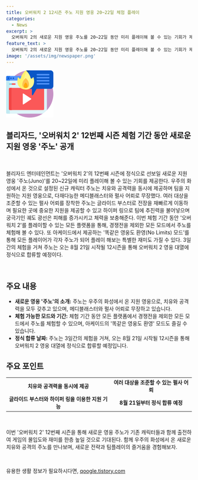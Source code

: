 ```yaml
---
title: 오버워치 2 12시즌 주노 지원 영웅 20~22일 체험 플레이
categories:
  - News
excerpt: >
  오버워치 2의 새로운 지원 영웅 주노를 20~22일 동안 미리 플레이해 볼 수 있는 기회가 제공된다. 우주의 화성에서 온 주노는 치유와 공격력을 동시에 제공하는 다재다능한 지원 영웅으로, 글라이드 부스터와 펄사 어뢰로 무장해 필요한 곳에 중요한 지원을 제공할 수 있다. 특히 궤도 광선은 피해를 증가시키고 체력을 보충해준다. 이번 체험 기간 후 12시즌에서 정식 합류 예정.
feature_text: >
  오버워치 2의 새로운 지원 영웅 주노를 20~22일 동안 미리 플레이해 볼 수 있는 기회가 제공된다. 우주의 화성에서 온 주노는 치유와 공격력을 동시에 제공하는 다재다능한 지원 영웅으로, 글라이드 부스터와 펄사 어뢰로 무장해 필요한 곳에 중요한 지원을 제공할 수 있다. 특히 궤도 광선은 피해를 증가시키고 체력을 보충해준다. 이번 체험 기간 후 12시즌에서 정식 합류 예정.
image: '/assets/img/newspaper.png'
---
```


<p><img src="/assets/img/news.png" alt="rentncar 속보" /></p>

<h2>블리자드, '오버워치 2' 12번째 시즌 체험 기간 동안 새로운 지원 영웅 '주노' 공개</h2>

<p data-ke-size="size16">&nbsp;</p>

<p>블리자드 엔터테인먼트는 '오버워치 2'의 12번째 시즌에 정식으로 선보일 새로운 지원 영웅 '주노(Juno)'를 20~22일에 미리 플레이해 볼 수 있는 기회를 제공한다. 우주의 화성에서 온 것으로 설정된 신규 캐릭터 주노는 치유와 공격력을 동시에 제공하며 팀을 지원하는 지원 영웅으로, 다재다능한 메디블래스터와 펄사 어뢰로 무장했다. 여러 대상을 조준할 수 있는 펄사 어뢰를 장착한 주노는 글라이드 부스터로 전장을 재빠르게 이동하며 필요한 곳에 중요한 지원을 제공할 수 있고 하이퍼 링으로 팀에 추진력을 불어넣으며 궁극기인 궤도 광선은 피해를 증가시키고 체력을 보충해준다. 이번 체험 기간 동안 '오버워치 2'를 플레이할 수 있는 모든 플랫폼을 통해, 경쟁전을 제외한 모든 모드에서 주노를 체험해 볼 수 있다. 또 아케이드에서 제공하는 '똑같은 영웅도 환영(No Limits) 모드'를 통해 모든 플레이어가 각자 주노가 되어 플레이 해보는 특별한 재미도 가질 수 있다. 3일간의 체험을 거쳐 주노는 오는 8월 21일 시작될 12시즌을 통해 오버워치 2 영웅 대열에 정식으로 합류할 예정이다.</p>

<p data-ke-size="size16">&nbsp;</p>

<h2 data-ke-size="size26">주요 내용</h2>

<ul>
<li><b>새로운 영웅 '주노'의 소개:</b> 주노는 우주의 화성에서 온 지원 영웅으로, 치유와 공격력을 모두 갖추고 있으며, 메디블래스터와 펄사 어뢰로 무장하고 있습니다.</li>
<li><b>체험 가능한 모드와 기간:</b> 체험 기간 동안 모든 플랫폼에서 경쟁전을 제외한 모든 모드에서 주노를 체험할 수 있으며, 아케이드의 '똑같은 영웅도 환영' 모드도 즐길 수 있습니다.</li>
<li><b>정식 합류 날짜:</b> 주노는 3일간의 체험을 거쳐, 오는 8월 21일 시작될 12시즌을 통해 오버워치 2 영웅 대열에 정식으로 합류할 예정입니다.</li>
</ul>

<h2 data-ke-size="size26">주요 포인트</h2>

<table style="width: 100%;">
<tbody>
<tr>
<td style="text-align: center; height: 17px;"><b>치유와 공격력을 동시에 제공</b></td>
<td style="text-align: center; height: 17px;"><b>여러 대상을 조준할 수 있는 펄사 어뢰</b></td>
</tr>
<tr>
<td style="text-align: center; height: 17px;"><b>글라이드 부스터와 하이퍼 링을 이용한 지원 기능</b></td>
<td style="text-align: center; height: 17px;"><b>8월 21일부터 정식 합류 예정</b></td>
</tr>
</tbody>
</table>

<p data-ke-size="size16">&nbsp;</p>

<p>이번 '오버워치 2' 12번째 시즌을 통해 새로운 영웅 주노가 기존 캐릭터들과 함께 출전하여 게임의 몰입도와 재미를 한층 높일 것으로 기대된다. 함께 우주의 화성에서 온 새로운 치유와 공격의 주노를 만나보며, 새로운 전략과 팀플레이의 즐거움을 경험해보자.</p>

<p data-ke-size="size16">&nbsp;</p>
유용한 생활 정보가 필요하시다면, <a href="https://qoogle.tistory.com" rel="dofollow">qoogle.tistory.com</a>


